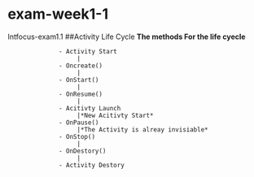 # exam-week1-1
Intfocus-exam1.1
##Activity Life Cycle
**The methods For the life cyecle**

                  - Activity Start
                       |
                  - Oncreate()
                       |
                  - OnStart()
                       |
                  - OnResume()
                       |
                  - Acitivty Launch
                       |*New Acitivty Start*
                  - OnPause()
                       |*The Activity is alreay invisiable*
                  - OnStop()
                       |
                  - OnDestory()
                       |
                  - Activity Destory
                  
##
